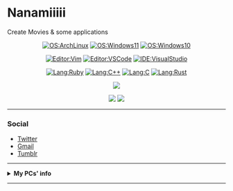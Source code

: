 # Nanamiiiii
Create Movies & some applications

<div align="center">
  
  [![OS:ArchLinux](https://img.shields.io/badge/OS-ArchLinux-blue?style=flat-square&logo=arch-linux)](https://archlinux.org)
  [![OS:Windows11](https://img.shields.io/badge/OS-Windows11-1e90ff?style=flat-square&logo=windows)](https://www.microsoft.com/ja-jp/windows)
  [![OS:Windows10](https://img.shields.io/badge/OS-Windows10-1e90ff?style=flat-square&logo=windows)](https://www.microsoft.com/ja-jp/windows)

  [![Editor:Vim](https://img.shields.io/badge/Editor-Vim-089642?style=flat-square&logo=vim)](https://github.com/vim/vim)
  [![Editor:VSCode](https://img.shields.io/badge/Editor-VSCode-blue?style=flat-square&logo=visualstudiocode)](https://code.visualstudio.com/)
  [![IDE:VisualStudio](https://img.shields.io/badge/IDE-VisualStudio2022-blue?style=flat-square&logo=visualstudio)](https://visualstudio.microsoft.com/)
  
  [![Lang:Ruby](https://img.shields.io/badge/Lang-Ruby-red?style=flat-square&logo=ruby)](https://github.com/ruby/ruby)
  [![Lang:C++](https://img.shields.io/badge/Lang-C++-f7598d?style=flat-square&logo=cplusplus)]()
  [![Lang:C](https://img.shields.io/badge/Lang-C-9db7c4?style=flat-square&logo=c)]()
  [![Lang:Rust](https://img.shields.io/badge/Lang-Rust-cd853f?style=flat-square&logo=rust)]()
  
</div>

<div align="center">
  
  ![](https://github-profile-summary-cards.vercel.app/api/cards/profile-details?username=Nanamiiiii&theme=github_dark)

  ![](https://github-profile-summary-cards.vercel.app/api/cards/stats?username=Nanamiiiii&theme=github_dark)
  ![](https://github-profile-summary-cards.vercel.app/api/cards/most-commit-language?username=Nanamiiiii&theme=github_dark)
</div>

---

### Social
* [Twitter](https://twitter.com/Nanamii_i)
* [Gmail](mailto:misly.lx00@gmail.com)
* [Tumblr](https://nanami-ii.tumblr.com)

---

<details>
  <summary><strong>My PCs' info</strong></summary>
  
  <br>
  
  <details>
    <summary><strong>Main Machine</strong></summary>
    <ul>
      <li>OS: Arch Linux (KDE) / Windows10 Pro</li>
      <li>MB: ASUS ROG STRIX Z390-F</li>
      <li>CPU: Intel Core i7-9700K 8C/8T (All Core 4.70GHz OC)</li>
      <li>RAM: Corsair Vengence DDR4-2666 16GB × 4</li>
      <li>GPU
        <ul>
          <li>MSI GeForce RTX™ 3070 Ti SUPRIM X 8G (NVIDIA GeForce RTX3070 Ti 8G)</li>
        </ul>
      </li>
      <li>Storage
        <ul>
          <li>Samsung SSD 970 EVO Plus 500GB (NVMe)(Win10)</li>
          <li>Samsung SSD 980 1TB (NVMe)</li>
          <li>Samsung SSD 860 EVO 500GB (SATA600)(Manjaro)</li>
          <li>Crucial SSD MX300 525GB (SATA600)</li>
          <li>WesternDigital WD1003FZEX (1TB 7200rpm)(SATA600)</li>
          <li>WesternDigital WD40EZAZ (4TB 5400rpm)(SATA600)</li>
        </ul>
      </li>
      <li>Cooling: NZXT KRAKEN X63 White</li>
      <li>PSU: Corsair RM750x White</li>
      <li>Case: NZXT H710i White</li>
    </ul>
  </details>
  
  <details>
    <summary><strong>Laptop</strong></summary>
    <ul>
      <li>Type: MSI P65-8RE-015JP</li>
      <li>OS: Ubuntu Focal (KDE) / Windows11 Pro / ArchLinux (WSL2)</li>
      <li>CPU: Intel Core i7-8750H 6C/12T (Boost 4.10GHz)</li>
      <li>RAM: DDR4-2666 16GB</li>
      <li>GPU: NVIDIA GeForce GTX1060 Max-Q</li>
      <li>SSD: WesternDigital SN500 500GB</li>
    </ul>
  </details>
  
  <details>
    <summary><strong>For Work (loaned)</strong></summary>
    <ul>
      <li>Type: MacBook Pro (2019)</li>
      <li>OS: macOS BigSur</li>
      <li>CPU: Intel Core i7-9750H 6C/12T (Boost 4.50GHz)</li>
      <li>RAM: DDR4-2666 16GB</li>
      <li>GPU: AMD Radeon Pro 5300M</li>
      <li>SSD: 512GB</li>
    </ul>
  </details>
  
  <details>
    <summary><strong>Main Server</strong></summary>
    <ul>
      <li>Type: CHUWI CoreBox</li>
      <li>OS: Ubuntu Server 20.04 (x86_64)</li>
      <li>CPU: Intel Core i5-8259U</li>
      <li>RAM: DDR4 16GB</li>
      <li>GPU: Intel Iris Plus Graphics 655</li>
      <li>SSD: 512GB</li>
    </ul>
  </details>
  
  <details>
    <summary><strong>File Server (Nextcloud)</strong></summary>
    <ul>
      <li>Type: Raspberry Pi 4 Model-B 8GB</li>
      <li>OS: Ubuntu Server 20.04 (ARM64)</li>
      <li>MMC: 128GB</li>
      <li>File Storage: Crucial SSD P2 500GB (NVMe -> USB3.0)</li>
    </ul>
  </details>
</details>

---
